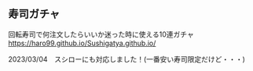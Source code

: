 ## 寿司ガチャ
回転寿司で何注文したらいいか迷った時に使える10連ガチャ
https://haro99.github.io/Sushigatya.github.io/

2023/03/04　スシローにも対応しました！(一番安い寿司限定だけど・・・)
